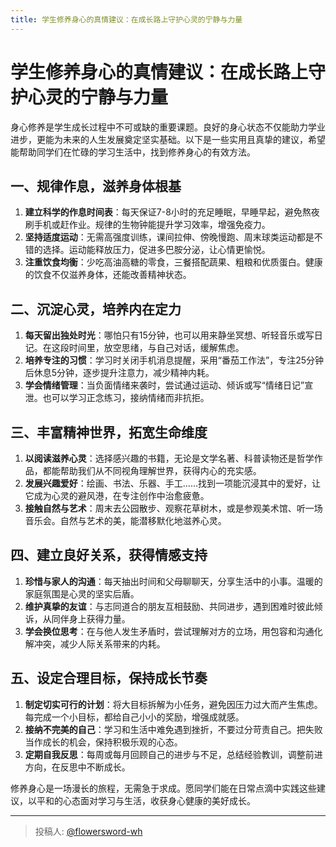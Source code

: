 ```yaml
---
title: 学生修养身心的真情建议：在成长路上守护心灵的宁静与力量
---
```


# 学生修养身心的真情建议：在成长路上守护心灵的宁静与力量

身心修养是学生成长过程中不可或缺的重要课题。良好的身心状态不仅能助力学业进步，更能为未来的人生发展奠定坚实基础。以下是一些实用且真挚的建议，希望能帮助同学们在忙碌的学习生活中，找到修养身心的有效方法。

## 一、规律作息，滋养身体根基

1. **建立科学的作息时间表**：每天保证7-8小时的充足睡眠，早睡早起，避免熬夜刷手机或赶作业。规律的生物钟能提升学习效率，增强免疫力。
2. **坚持适度运动**：无需高强度训练，课间拉伸、傍晚慢跑、周末球类运动都是不错的选择。运动能释放压力，促进多巴胺分泌，让心情更愉悦。
3. **注重饮食均衡**：少吃高油高糖的零食，三餐搭配蔬果、粗粮和优质蛋白。健康的饮食不仅滋养身体，还能改善精神状态。

## 二、沉淀心灵，培养内在定力

1. **每天留出独处时光**：哪怕只有15分钟，也可以用来静坐冥想、听轻音乐或写日记。在这段时间里，放空思绪，与自己对话，缓解焦虑。
2. **培养专注的习惯**：学习时关闭手机消息提醒，采用“番茄工作法”，专注25分钟后休息5分钟，逐步提升注意力，减少精神内耗。
3. **学会情绪管理**：当负面情绪来袭时，尝试通过运动、倾诉或写“情绪日记”宣泄。也可以学习正念练习，接纳情绪而非抗拒。

## 三、丰富精神世界，拓宽生命维度

1. **以阅读滋养心灵**：选择感兴趣的书籍，无论是文学名著、科普读物还是哲学作品，都能帮助我们从不同视角理解世界，获得内心的充实感。
2. **发展兴趣爱好**：绘画、书法、乐器、手工……找到一项能沉浸其中的爱好，让它成为心灵的避风港，在专注创作中治愈疲惫。
3. **接触自然与艺术**：周末去公园散步、观察花草树木，或是参观美术馆、听一场音乐会。自然与艺术的美，能潜移默化地滋养心灵。

## 四、建立良好关系，获得情感支持

1. **珍惜与家人的沟通**：每天抽出时间和父母聊聊天，分享生活中的小事。温暖的家庭氛围是心灵的坚实后盾。
2. **维护真挚的友谊**：与志同道合的朋友互相鼓励、共同进步，遇到困难时彼此倾诉，从同伴身上获得力量。
3. **学会换位思考**：在与他人发生矛盾时，尝试理解对方的立场，用包容和沟通化解冲突，减少人际关系带来的内耗。

## 五、设定合理目标，保持成长节奏

1. **制定切实可行的计划**：将大目标拆解为小任务，避免因压力过大而产生焦虑。每完成一个小目标，都给自己小小的奖励，增强成就感。
2. **接纳不完美的自己**：学习和生活中难免遇到挫折，不要过分苛责自己。把失败当作成长的机会，保持积极乐观的心态。
3. **定期自我反思**：每周或每月回顾自己的进步与不足，总结经验教训，调整前进方向，在反思中不断成长。

修养身心是一场漫长的旅程，无需急于求成。愿同学们能在日常点滴中实践这些建议，以平和的心态面对学习与生活，收获身心健康的美好成长。

---

> 投稿人: [@flowersword-wh](https://github.com/flowersword-wh)
